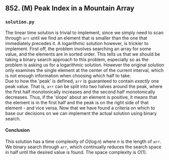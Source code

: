 ## 852. (M) Peak Index in a Mountain Array

### `solution.py`
The linear time solution is trivial to implement, since we simply need to scan through `arr` until we find an element that is smaller than the one that immediately precedes it. A logarithmic solution however, is trickier to implement. First off, the problem involves searching an array for some value, and the elements are in sorted order. This tells us that we should be taking a binary search approach to this problem, especially so as the problem is asking us for a logarithmic solution. However the original solution only examines the single element at the center of the current interval, which is not enough information when choosing which half to take.  
Due to how the 'peak' is defined, `arr` is guaranteed to contain *exactly* one peak value. That is, `arr` can be split into two halves around the peak, where the first half monotonically increases and the second half monotonically decreases. Thus, if the 'slope' about an element is positive, it means that the element is in the first half and the peak is on the right side of that element - and vice versa. Now that we have found a criteria on which to base our decisions on we can implement the actual solution using binary search.    

#### Conclusion
This solution has a time complexity of $O(\log n)$ where $n$ is the length of `arr`. We binary search through `arr`, which continually reduces the search space in half until the desired value is found. The space complexity is $O(1)$.  
  

